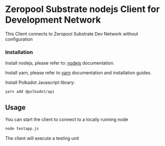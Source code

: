 # Zeropool Substrate nodejs Client for Development Network

This Client connects to Zeropool Substrate Dev Network without configuration


### Installation

Install nodejs, please refer to: [nodejs](https://nodejs.dev) documentation.

Install yarn, please refer to [yarn](https://yarnpkg.com/) documentation and installation guides.

Install  Polkadot Javascript library:
```bash
yarn add @polkadot/api
```

## Usage

You can start the client to connect to a locally running node

```bash
node testapp.js
```
The client will execute a testing unit
